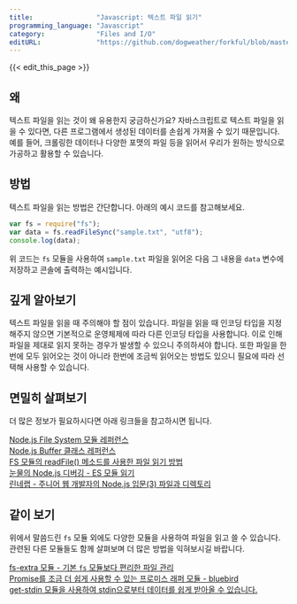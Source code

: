 ```yaml
---
title:                "Javascript: 텍스트 파일 읽기"
programming_language: "Javascript"
category:             "Files and I/O"
editURL:              "https://github.com/dogweather/forkful/blob/master/content/ko/javascript/reading-a-text-file.md"
---
```


{{< edit_this_page >}}

## 왜

텍스트 파일을 읽는 것이 왜 유용한지 궁금하신가요? 자바스크립트로 텍스트 파일을 읽을 수 있다면, 다른 프로그램에서 생성된 데이터를 손쉽게 가져올 수 있기 때문입니다. 예를 들어, 크롤링한 데이터나 다양한 포맷의 파일 등을 읽어서 우리가 원하는 방식으로 가공하고 활용할 수 있습니다.

## 방법

텍스트 파일을 읽는 방법은 간단합니다. 아래의 예시 코드를 참고해보세요.

```Javascript
var fs = require("fs");
var data = fs.readFileSync("sample.txt", "utf8");
console.log(data);
```

위 코드는 `fs` 모듈을 사용하여 `sample.txt` 파일을 읽어온 다음 그 내용을 `data` 변수에 저장하고 콘솔에 출력하는 예시입니다.

## 깊게 알아보기

텍스트 파일을 읽을 때 주의해야 할 점이 있습니다. 파일을 읽을 때 인코딩 타입을 지정해주지 않으면 기본적으로 운영체제에 따라 다른 인코딩 타입을 사용합니다. 이로 인해 파일을 제대로 읽지 못하는 경우가 발생할 수 있으니 주의하셔야 합니다. 또한 파일을 한 번에 모두 읽어오는 것이 아니라 한번에 조금씩 읽어오는 방법도 있으니 필요에 따라 선택해 사용할 수 있습니다.

## 면밀히 살펴보기

더 많은 정보가 필요하시다면 아래 링크들을 참고하시면 됩니다.

[Node.js File System 모듈 레퍼런스](https://nodejs.org/api/fs.html) <br>
[Node.js Buffer 클래스 레퍼런스](https://nodejs.org/api/buffer.html) <br>
[FS 모듈의 readFile() 메소드를 사용한 파일 읽기 방법](https://nodejs.org/docs/latest-v8.x/api/fs.html#fs_fs_readfile_path_options_callback) <br>
[눈물의 Node.js 디버깅 - ES 모듈 읽기](http://meetup.toast.com/posts/188) <br>
[린네랩 - 주니어 웹 개발자의 Node.js 입문(3) 파일과 디렉토리](https://www.slideshare.net/drakejin/nodejs-3-28539574)

## 같이 보기

위에서 말씀드린 `fs` 모듈 외에도 다양한 모듈을 사용하여 파일을 읽고 쓸 수 있습니다. 관련된 다른 모듈들도 함께 살펴보며 더 많은 방법을 익혀보시길 바랍니다.

[fs-extra 모듈 - 기본 `fs` 모듈보다 편리한 파일 관리](https://github.com/jprichardson/node-fs-extra) <br>
[Promise를 조금 더 쉽게 사용할 수 있는 프로미스 래퍼 모듈 - bluebird](http://bluebirdjs.com) <br>
[get-stdin 모듈을 사용하여 stdin으로부터 데이터를 쉽게 받아올 수 있습니다.](https://github.com/sindresorhus/get-stdin)